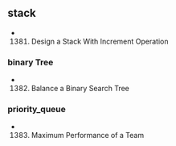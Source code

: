 

## stack
- 1381. Design a Stack With Increment Operation

### binary Tree
- 1382. Balance a Binary Search Tree

### priority_queue
- 1383. Maximum Performance of a Team
